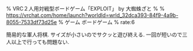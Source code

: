 % VRC２人用対戦型ボードゲーム「EXPLOIT」 by 大蜘蛛ざと
% 
% https://vrchat.com/home/launch?worldId=wrld_32dca393-84f9-4a9b-8055-7533df73d25e
% ゲーム ボードゲーム
% rate:6

簡易的な軍人将棋.
サイズが小さいのでサクッと遊び終える.
一回が短いので三人以上で行っても問題ない.
